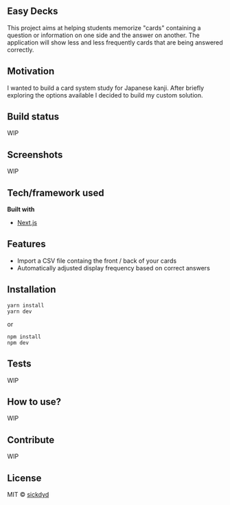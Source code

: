 ## Easy Decks

This project aims at helping students memorize "cards" containing a question or information on one side and the answer on another. The application will show less and less frequently cards that are being answered correctly.

## Motivation

I wanted to build a card system study for Japanese kanji. After briefly exploring the options available I decided to build my custom solution.

## Build status

WIP

## Screenshots

WIP

## Tech/framework used

<b>Built with</b>

- [Next.js](https://nextjs.org/)

## Features

- Import a CSV file containg the front / back of your cards
- Automatically adjusted display frequency based on correct answers

## Installation

```
yarn install
yarn dev
```

or

```
npm install
npm dev
```

## Tests

WIP

## How to use?

WIP

## Contribute

WIP

## License

MIT © [sickdyd](https://sickdyd.github.io)
